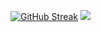 [![GitHub Streak](http://github-readme-streak-stats.herokuapp.com?user=TheAgns&theme=dark&hide_border=true)](https://git.io/streak-stats)
![](https://komarev.com/ghpvc/?username=your-github-TheAgns)

